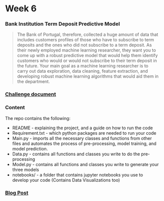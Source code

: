 # Week 6
### Bank Institution Term Deposit Predictive Model
> The Bank of Portugal, therefore, collected a huge amount of data that includes customers profiles of those who have to subscribe to term deposits and the ones who did not subscribe to a term deposit. As their newly employed machine learning researcher, they want you to come up with a robust predictive model that would help them identify customers who would or would not subscribe to their term deposit in the future.
>Your main goal as a machine learning researcher is to carry out data exploration, data cleaning, feature extraction, and developing robust machine learning algorithms that would aid them in the department.

### [Challenge document](https://docs.google.com/document/d/1fQbXAGIHneK2hRc6W15SaJTNi9wFw9gPmqJeFJajocM)

### Content
The repo contains the following:
- README - explaining the project, and a guide on how to run the code
- Requirement.txt - which python packages are needed to run your code
- Main.py - imports all the necessary classes and functions from other files and automates the process of pre-processing, model training, and  model prediction.
- Data.py - contains all functions and classes you write to do the pre-processing 
- Model.py - contains all functions and classes you write to generate your three models
- notebooks/ - a folder that contains jupyter notebooks you use to develop your code (Contains Data Visualizations too) 

### [Blog Post](https://medium.com/@gkkarobia/bank-institution-term-deposit-predictive-model-imbalanced-classes-dc747daa50b7)